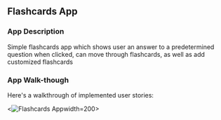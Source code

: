 ## Flashcards App

### App Description
Simple flashcards app which shows user an answer to a predetermined question when clicked, can move through flashcards, as well as add customized flashcards

### App Walk-though
<!-- <img src="[https://i.imgur.com/H5aMn1j.gif](https://user-images.githubusercontent.com/62907869/182002474-45986c21-5fa4-4281-b267-ec5750f06533.gif)" width=200><br> -->

Here's a walkthrough of implemented user stories:

<![Flashcards App](https://user-images.githubusercontent.com/62907869/182002474-45986c21-5fa4-4281-b267-ec5750f06533.gif)width=200>


